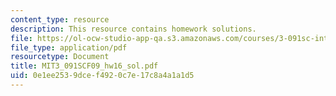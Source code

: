 ```yaml
---
content_type: resource
description: This resource contains homework solutions.
file: https://ol-ocw-studio-app-qa.s3.amazonaws.com/courses/3-091sc-introduction-to-solid-state-chemistry-fall-2010/0e1ee2539dcef4920c7e17c8a4a1a1d5_MIT3_091SCF09_hw16_sol.pdf
file_type: application/pdf
resourcetype: Document
title: MIT3_091SCF09_hw16_sol.pdf
uid: 0e1ee253-9dce-f492-0c7e-17c8a4a1a1d5
---
```

